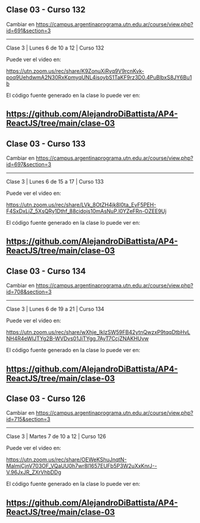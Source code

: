 ## Clase 03 - Curso 132

  Cambiar en https://campus.argentinaprograma.utn.edu.ar/course/view.php?id=691&section=3

---
Clase 3 | Lunes 6 de 10 a 12 | Curso 132

Puede ver el video en:

https://utn.zoom.us/rec/share/K9ZonuXiRyq9V9rcnKvk-poq9UehdwmA2N30RxKpmyqUNL4isoybS1TaKF9rz3D0.4PuBlbxS8JY6Bu1b

El código fuente generado en la clase lo puede ver en: 

https://github.com/AlejandroDiBattista/AP4-ReactJS/tree/main/clase-03
---

## Clase 03 - Curso 133

  Cambiar en https://campus.argentinaprograma.utn.edu.ar/course/view.php?id=697&section=3

---
Clase 3 | Lunes 6 de 15 a 17 | Curso 133

Puede ver el video en:

https://utn.zoom.us/rec/share/LVk_8OtZH4jk8l0ta_EvF5PEH-F4SxDxLjZ_5XsQRy1Dthf_88cidojs10mAsNuP.l0YZeFRn-OZEE9Uj

El código fuente generado en la clase lo puede ver en: 

https://github.com/AlejandroDiBattista/AP4-ReactJS/tree/main/clase-03
---

## Clase 03 - Curso 134

  Cambiar en https://campus.argentinaprograma.utn.edu.ar/course/view.php?id=708&section=3

---
Clase 3 | Lunes 6 de 19 a 21 | Curso 134

Puede ver el video en:

https://utn.zoom.us/rec/share/wXhje_IklzSW59FB42ytnQwzxP9tqqDtbHvLNH4R4eWIJTYg2B-WVDvs01JiTYgg.7AyT7CcjZNAKHUvw

El código fuente generado en la clase lo puede ver en: 

https://github.com/AlejandroDiBattista/AP4-ReactJS/tree/main/clase-03
---

## Clase 03 - Curso 126

  Cambiar en https://campus.argentinaprograma.utn.edu.ar/course/view.php?id=715&section=3

---
Clase 3 | Martes 7 de 10 a 12 | Curso 126

Puede ver el video en:

https://utn.zoom.us/rec/share/OEWeKShuJnqtN-MalmjCjnV703OF_VQaUU0h7wr8I1657EUFb5P3W2uXxKnrJ--V.96JxJR_ZXrVhbDDg

El código fuente generado en la clase lo puede ver en: 

https://github.com/AlejandroDiBattista/AP4-ReactJS/tree/main/clase-03
---

